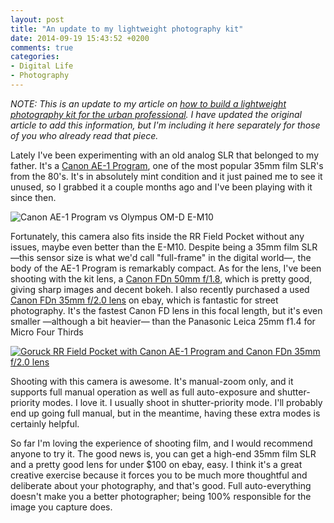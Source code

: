 ```yaml
---
layout: post
title: "An update to my lightweight photography kit"
date: 2014-09-19 15:43:52 +0200
comments: true
categories: 
- Digital Life
- Photography
---
```


_NOTE: This is an update to my article on [how to build a lightweight photography kit for the urban professional](http://www.analogsenses.com/2014/08/21/building-a-lightweight-photography-kit-for-the-urban-professional/). I have updated the original article to add this information, but I'm including it here separately for those of you who already read that piece._

Lately I've been experimenting with an old analog SLR that belonged to my father. It's a [Canon AE-1 Program](http://en.wikipedia.org/wiki/Canon_AE-1_Program), one of the most popular 35mm film SLR's from the 80's. It's in absolutely mint condition and it just pained me to see it unused, so I grabbed it a couple months ago and I've been playing with it since then.

![Canon AE-1 Program vs Olympus OM-D E-M10](https://farm4.staticflickr.com/3842/15179707832_ea21b46be5_o.jpg)

Fortunately, this camera also fits inside the RR Field Pocket without any issues, maybe even better than the E-M10. Despite being a 35mm film SLR —this sensor size is what we'd call "full-frame" in the digital world—, the body of the AE-1 Program is remarkably compact. As for the lens, I've been shooting with the kit lens, a [Canon FDn 50mm f/1.8](http://camerapedia.wikia.com/wiki/Canon_FD_50mm_f/1.8), which is pretty good, giving sharp images and decent bokeh. I also recently purchased a used [Canon FDn 35mm f/2.0 lens](http://en.wikipedia.org/wiki/Canon_FD_35mm_f/2) on ebay, which is fantastic for street photography. It's the fastest Canon FD lens in this focal length, but it's even smaller —although a bit heavier— than the Panasonic Leica 25mm f1.4 for Micro Four Thirds

[![Goruck RR Field Pocket with Canon AE-1 Program and Canon FDn 35mm f/2.0 lens](https://farm4.staticflickr.com/3845/15283275121_77eaa29a10_h.jpg)](https://www.flickr.com/photos/analogsenses/15283275121)

Shooting with this camera is awesome. It's manual-zoom only, and it supports full manual operation as well as full auto-exposure and shutter-priority modes. I love it. I usually shoot in shutter-priority mode. I'll probably end up going full manual, but in the meantime, having these extra modes is certainly helpful.

So far I'm loving the experience of shooting film, and I would recommend anyone to try it. The good news is, you can get a high-end 35mm film SLR and a pretty good lens for under $100 on ebay, easy. I think it's a great creative exercise because it forces you to be much more thoughtful and deliberate about your photography, and that's good. Full auto-everything doesn't make you a better photographer; being 100% responsible for the image you capture does.